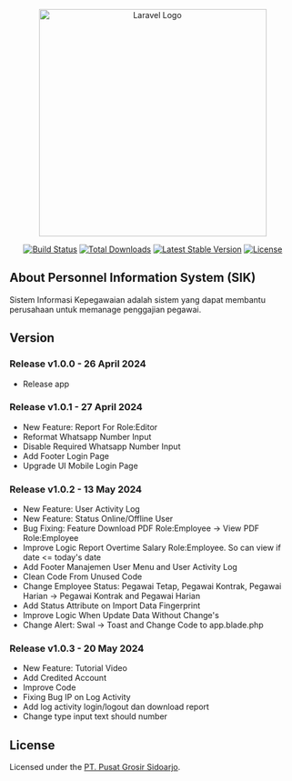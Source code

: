 <p align="center"><a href="https://sik.pusatgrosirsidoarjo.com" target="_blank"><img src="https://raw.githubusercontent.com/laravel/art/master/logo-lockup/5%20SVG/2%20CMYK/1%20Full%20Color/laravel-logolockup-cmyk-red.svg" width="400" alt="Laravel Logo"></a></p>

<p align="center">
<a href="https://github.com/laravel/framework/actions"><img src="https://github.com/laravel/framework/workflows/tests/badge.svg" alt="Build Status"></a>
<a href="https://packagist.org/packages/laravel/framework"><img src="https://img.shields.io/packagist/dt/laravel/framework" alt="Total Downloads"></a>
<a href="https://packagist.org/packages/laravel/framework"><img src="https://img.shields.io/packagist/v/laravel/framework" alt="Latest Stable Version"></a>
<a href="https://packagist.org/packages/laravel/framework"><img src="https://img.shields.io/packagist/l/laravel/framework" alt="License"></a>
</p>

## About Personnel Information System (SIK)

Sistem Informasi Kepegawaian adalah sistem yang dapat membantu perusahaan untuk memanage penggajian pegawai.

## Version

### Release **v1.0.0** - 26 April 2024

- Release app

### Release **v1.0.1** - 27 April 2024

- New Feature: Report For Role:Editor
- Reformat Whatsapp Number Input
- Disable Required Whatsapp Number Input
- Add Footer Login Page
- Upgrade UI Mobile Login Page

### Release **v1.0.2** - 13 May 2024

- New Feature: User Activity Log
- New Feature: Status Online/Offline User
- Bug Fixing: Feature Download PDF Role:Employee -> View PDF Role:Employee
- Improve Logic Report Overtime Salary Role:Employee. So can view if date <= today's date
- Add Footer Manajemen User Menu and User Activity Log
- Clean Code From Unused Code
- Change Employee Status: Pegawai Tetap, Pegawai Kontrak, Pegawai Harian -> Pegawai Kontrak and Pegawai Harian
- Add Status Attribute on Import Data Fingerprint
- Improve Logic When Update Data Without Change's
- Change Alert: Swal -> Toast and Change Code to app.blade.php

### Release **v1.0.3** - 20 May 2024

- New Feature: Tutorial Video
- Add Credited Account
- Improve Code
- Fixing Bug IP on Log Activity
- Add log activity login/logout dan download report
- Change type input text should number

## License

Licensed under the [PT. Pusat Grosir Sidoarjo](https://pusatgrosirsidoarjo.com).

